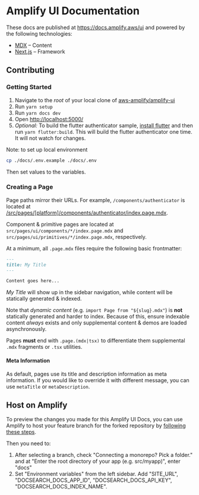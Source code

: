 # Amplify UI Documentation

These docs are published at https://docs.amplify.aws/ui and powered by the following technologies:

- [MDX](https://mdxjs.com/) – Content
- [Next.js](https://nextjs.org/) – Framework

## Contributing

### Getting Started

1. Navigate to the _root_ of your local clone of [aws-amplify/amplify-ui](https://github.com/aws-amplify/amplify-ui)
1. Run `yarn setup`
1. Run `yarn docs dev`
1. Open <http://localhost:5000/>
1. _Optional:_ To build the flutter authenticator sample, [install flutter](https://docs.flutter.dev/get-started/install) and then run `yarn flutter:build`. This will build the flutter authenticator one time. It will not watch for changes.

Note: to set up local environment

```sh
cp ./docs/.env.example ./docs/.env
```

Then set values to the variables.

### Creating a Page

Page paths mirror their URLs. For example, `/components/authenticator` is located at [/src/pages/[platform]/components/authenticator/index.page.mdx](src/pages/[platform]/components/authenticator/index.page.mdx).

Component & primitive pages are located at `src/pages/ui/components/*/index.page.mdx` and `src/pages/ui/primitives/*/index.page.mdx`, respectively.

At a minimum, all `.page.mdx` files require the following basic frontmatter:

```md
---
title: My Title
---

Content goes here...
```

_My Title_ will show up in the sidebar navigation, while content will be statically generated & indexed.

Note that _dynamic content_ (e.g. `import Page from "${slug}.mdx"`) is **not** statically generated
and harder to index. Because of this, ensure indexable content _always_ exists and only supplemental
content & demos are loaded asynchronously.

Pages **must** end with `.page.(mdx|tsx)` to differentiate them supplemental
`.mdx` fragments or `.tsx` utilities.

#### Meta Information

As default, pages use its title and description information as meta information. If you would like to override it with different message, you can use `metaTitle` or `metaDescription`.

## Host on Amplify

To preview the changes you made for this Amplify UI Docs, you can use Amplify to host your feature branch for the forked repository by [following these steps](https://docs.amplify.aws/guides/hosting/git-based-deployments/q/platform/js/#4-deploy-your-app-to-aws-amplify).

Then you need to:

1. After selecting a branch, check "Connecting a monorepo? Pick a folder." and at "Enter the root directory of your app (e.g. src/myapp)", enter "docs"
2. Set "Environment variables" from the left sidebar. Add "SITE_URL", "DOCSEARCH_DOCS_APP_ID", "DOCSEARCH_DOCS_API_KEY", "DOCSEARCH_DOCS_INDEX_NAME".
